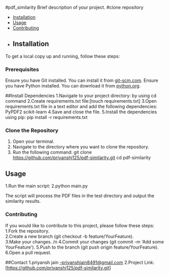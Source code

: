 #pdf_similarity
Brief description of your project.
#clone repository
- [Installation](#installation)
- [Usage](#usage)
- [Contributing](#contributing)
- ## Installation

To get a local copy up and running, follow these steps:

### Prerequisites

Ensure you have Git installed. You can install it from [git-scm.com](https://git-scm.com/).
Ensure you have Python installed. You can download it from [python.org](https://www.python.org/).

##Install Dependencies
1.Navigate to your project directory: by using cd command
2.Create requirements.txt file:[touch requirements.txt]
3.Open requirements.txt file in a text editor and add the following dependencies:
PyPDF2
scikit-learn
4.Save and close the file.
5.Install the dependencies using pip:  pip install -r requirements.txt

### Clone the Repository

1. Open your terminal.
2. Navigate to the directory where you want to clone the repository.
3. Run the following command:
    git clone https://github.com/priyanshj125/pdf-similarity.git
    cd pdf-similarity
## Usage
1.Run the main script:
2.python main.py


The script will process the PDF files in the test directory and output the similarity results.

### Contributing
If you would like to contribute to this project, please follow these steps:
1.Fork the repository.                                                                                                                               
2.Create a new branch (git checkout -b feature/YourFeature).                                                                                         
3.Make your changes.  /n
4.Commit your changes (git commit -m 'Add some YourFeature').
5.Push to the branch (git push origin feature/YourFeature).
6.Open a pull request.

##Contact
1.priyansh jain -priyanshjain8491@gmail.com
2.Project Link:[https://github.com/priyanshj125/pdf-similarity.git]
